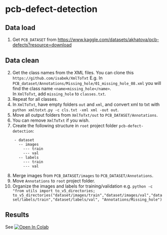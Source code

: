 # pcb-defect-detection

## Data load
1. Get `PCB_DATASET` from https://www.kaggle.com/datasets/akhatova/pcb-defects?resource=download
## Data clean
2. Get the class names from the XML files. You can clone this `https://github.com/isabek/XmlToTxt`
E.g. In `PCB_dataset/Annotations/Missing_hole/01_missing_hole_08.xml` you will find the class name `<name>missing_hole</name>`.  
In `XmlToTxt`, add `missing_hole` to `classes.txt`.
3. Repeat for all classes.
4. In `XmlToTxt`, have empty folders `out` and `xml`, and convert xml to txt with `python xmltotxt.py -c cls.txt -xml xml -out out`.  
5. Move all output folders from `XmlToTxt/out` to `PCB_DATASET/Annotations`.
6. You can remove `XmlToTxt` if you wish.
7. Create the following structure in `root` project folder `pcb-defect-detection`:
```
    - dataset
      -- images
        --- train
        --- val
      -- labels
        --- train
        --- val
```
8. Merge images from `PCB_DATASET/images` to `PCB_DATASET/Annotations`.
9. Move `Annotations` to `root` project folder.
10. Organize the images and labels for training/validation e.g. `python -c "from utils import to_v5_directories; to_v5_directories("dataset/images/train","dataset/images/val","dataset/labels/train","dataset/labels/val", "Annotations/Missing_hole")`

## Results

See [![Open In Colab](https://colab.research.google.com/assets/colab-badge.svg)](https://colab.research.google.com/drive/1Ky4JscDhzus5mhT_hxh7HZt4Fwa44nNe#scrollTo=OeS2TL-sjmD3)